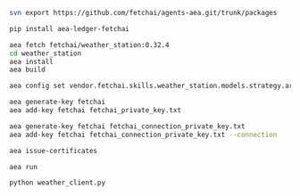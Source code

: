 ``` bash
svn export https://github.com/fetchai/agents-aea.git/trunk/packages
```

```bash
pip install aea-ledger-fetchai
```

``` bash
aea fetch fetchai/weather_station:0.32.4
cd weather_station
aea install
aea build
```

``` bash
aea config set vendor.fetchai.skills.weather_station.models.strategy.args.is_ledger_tx False --type bool
```

``` bash
aea generate-key fetchai
aea add-key fetchai fetchai_private_key.txt
```

``` bash
aea generate-key fetchai fetchai_connection_private_key.txt
aea add-key fetchai fetchai_connection_private_key.txt --connection
```

``` bash
aea issue-certificates
```

``` bash
aea run
```

``` bash
python weather_client.py
```
